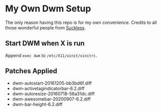 # My Own Dwm Setup
The only reason having this repo is for my own convenience. Credits to all those wonderful people from [Suckless](https://suckless.org).

## Start DWM when X is run
Append `exec dwm` to `/etc/X11/xinit/xinitrc`.

## Patches Applied
* dwm-autostart-20161205-bb3bd6f.diff
* dwm-activetagindicatorbar-6.2.diff
* dwm-autoresize-20160718-56a31dc.diff
* dwm-awesomebar-20200907-6.2.diff
* dwm-bar-height-6.2.diff
